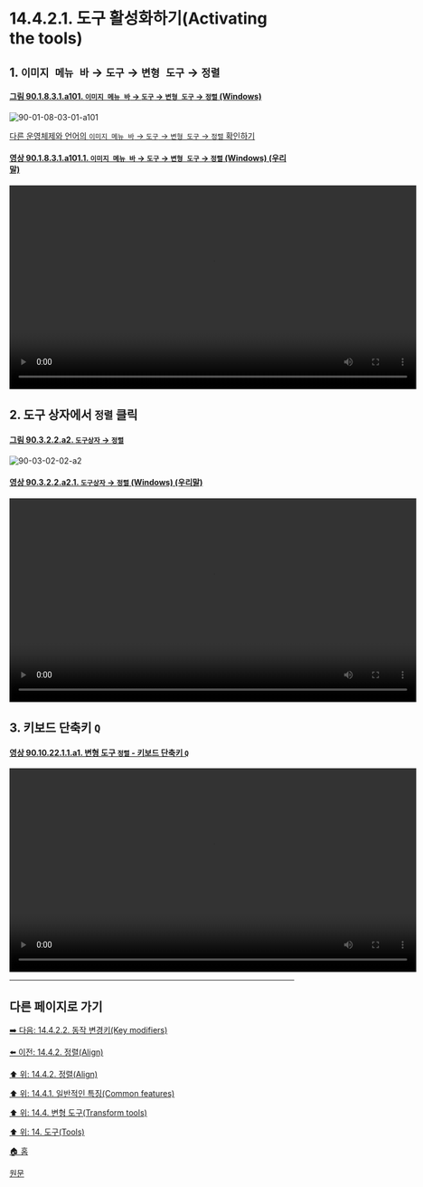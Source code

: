 # 14.4.2.1. 도구 활성화하기(Activating the tools)

<a id="14-04-02-01-s1"></a>

## 1. `이미지 메뉴 바` → `도구` → `변형 도구` → `정렬`

<a id="90-01-08-03-01-a101"></a>

#### [그림 90.1.8.3.1.a101. `이미지 메뉴 바` → `도구` → `변형 도구` → `정렬` (Windows)](./90-01-08-03-01-align.md#90-01-08-03-01-a101)
![90-01-08-03-01-a101](https://github.com/wonder13662/gimp/assets/15767104/a875e6dd-384a-4e15-92f8-b4db4eef3cdf)

[다른 운영체제와 언어의 `이미지 메뉴 바` → `도구` → `변형 도구` → `정렬` 확인하기](./90-01-08-03-01-align.md#90-01-08-03-01-a102)

<a id="90-01-08-03-01-a101-01"></a>

#### [영상 90.1.8.3.1.a101.1. `이미지 메뉴 바` → `도구` → `변형 도구` → `정렬` (Windows) (우리말)](./90-01-08-03-01-align.md#90-01-08-03-01-a101-01)
<video controls="controls" width="720" src="https://github.com/wonder13662/gimp/assets/15767104/ca6e544e-daa5-46cb-937f-f9c2b6e05bc6"></video>

<a id="14-04-02-01-s2"></a>

## 2. 도구 상자에서 `정렬` 클릭

<a id="90-03-02-02-a2"></a>

#### [그림 90.3.2.2.a2. `도구상자` → `정렬`](./90-03-02-02-alignment.md#90-03-02-02-a2)
![90-03-02-02-a2](https://github.com/wonder13662/gimp/assets/15767104/8d4dc2f9-8480-4ed7-9682-a71e65076e84)

<a id="90-03-02-02-a2-01"></a>

#### [영상 90.3.2.2.a2.1. `도구상자` → `정렬` (Windows) (우리말)](./90-03-02-02-alignment.md#90-03-02-02-a2-01)
<video controls="controls" width="720" src="https://github.com/wonder13662/gimp/assets/15767104/519915a9-07d2-4e84-b081-3fb72613e54d"></video>

<a id="14-04-02-01-s3"></a>

## 3. 키보드 단축키 `Q`

<a id="90-10-22-01-01-a1"></a>

#### [영상 90.10.22.1.1.a1. 변형 도구 `정렬` - 키보드 단축키 `Q`](./90-10-22-01-01-q.md#90-10-22-01-01-a1)
<video controls="controls" width="720" src="https://github.com/wonder13662/gimp/assets/15767104/ad250272-9937-411f-8ee0-a82c0209315c"></video>

***

## 다른 페이지로 가기

[➡️ 다음: 14.4.2.2. 동작 변경키(Key modifiers)](./14-04-02-02-key_modifiers.md)

[⬅️ 이전: 14.4.2. 정렬(Align)](./14-04-02-00-align.md)

[⬆️ 위: 14.4.2. 정렬(Align)](./14-04-02-00-align.md)

[⬆️ 위: 14.4.1. 일반적인 특징(Common features)](./14-04-01-00-common-features.md)

[⬆️ 위: 14.4. 변형 도구(Transform tools)](./14-04-00-transform-tools.md)

[⬆️ 위: 14. 도구(Tools)](./14-00-tools.md)

[🏠 홈](./00-home.md)

[원문](https://docs.gimp.org/2.10/ko/gimp-tool-align.html#idm14711)